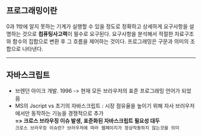 ## 프로그래밍이란

0과 1밖에 알지 못하는 기계가 실행할 수 있을 정도로 정확하고 상세하게 요구사항을 설명하는 것으로 **컴퓨팅사고력**이 필수로 요구된다. 요구사항을 분석해서 적절한 자료구조와 함수의 집합으로 변환 후 그 흐름을 제어하는 것이다. 프로그래밍은 구문과 의미의 조합으로 나타낸다.

---

## 자바스크립트

- 브렌던 아이크 개발. 1996 -> 현재 모든 브라우저의 표준 프로그래밍 언어가 되었음
- MS의 Jscript vs 초기의 자바스크립트 : 시장 점유율을 높이기 위해 자사 브러우저에서만 동작하는 기능을 경쟁적으로 추가 <br>
  **=> 크로스 브라우징 이슈 발생, 표준화된 자바스크립트 필요성 대두** <br>
  `크로스 브라우징 이슈란? 브라우저에 따라 웹페이지가 정상작동하지 않는것을 의미`
